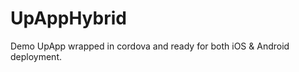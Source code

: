 UpAppHybrid
===========

Demo UpApp wrapped in cordova and ready for both iOS &amp; Android deployment.
